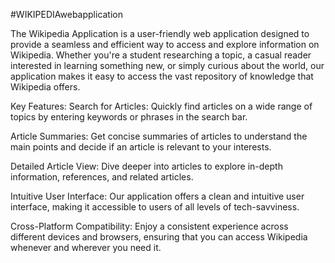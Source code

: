 #WIKIPEDIAwebapplication


The Wikipedia Application is a user-friendly web application designed to provide a seamless and efficient way to access and explore information on Wikipedia. Whether you're a student researching a topic, a casual reader interested in learning something new, or simply curious about the world, our application makes it easy to access the vast repository of knowledge that Wikipedia offers.

Key Features:
Search for Articles: Quickly find articles on a wide range of topics by entering keywords or phrases in the search bar.

Article Summaries: Get concise summaries of articles to understand the main points and decide if an article is relevant to your interests.

Detailed Article View: Dive deeper into articles to explore in-depth information, references, and related articles.

Intuitive User Interface: Our application offers a clean and intuitive user interface, making it accessible to users of all levels of tech-savviness.

Cross-Platform Compatibility: Enjoy a consistent experience across different devices and browsers, ensuring that you can access Wikipedia whenever and wherever you need it.
